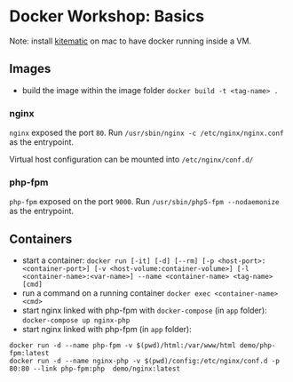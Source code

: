Docker Workshop: Basics
=======================

Note: install [kitematic][kitematic] on mac to have docker running inside a VM.

## Images

- build the image within the image folder `docker build -t <tag-name> .`

### nginx

`nginx` exposed the port `80`.
Run `/usr/sbin/nginx -c /etc/nginx/nginx.conf` as the entrypoint.

Virtual host configuration can be mounted into `/etc/nginx/conf.d/`

### php-fpm

`php-fpm` exposed on the port `9000`.
Run `/usr/sbin/php5-fpm --nodaemonize` as the entrypoint.

## Containers

- start a container: `docker run [-it] [-d] [--rm] [-p <host-port>:<container-port>] [-v <host-volume:container-volume>] [-l <container-name>:<var-name>] --name <container-name> <tag-name> [cmd]`
- run a command on a running container `docker exec <container-name> <cmd>`
- start nginx linked with php-fpm with `docker-compose` (in `app` folder): `docker-compose up nginx-php`    
- start nginx linked with php-fpm (in `app` folder):    

```
docker run -d --name php-fpm -v $(pwd)/html:/var/www/html demo/php-fpm:latest
docker run -d --name nginx-php -v $(pwd)/config:/etc/nginx/conf.d -p 80:80 --link php-fpm:php  demo/nginx:latest
```


[kitematic]: https://kitematic.com/

